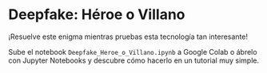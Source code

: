 # Deepfake: Héroe o Villano

¡Resuelve este enigma mientras pruebas esta tecnología tan interesante!

Sube el notebook `Deepfake_Heroe_o_Villano.ipynb` a Google Colab o ábrelo con Jupyter Notebooks y descubre cómo hacerlo en un tutorial muy simple.

